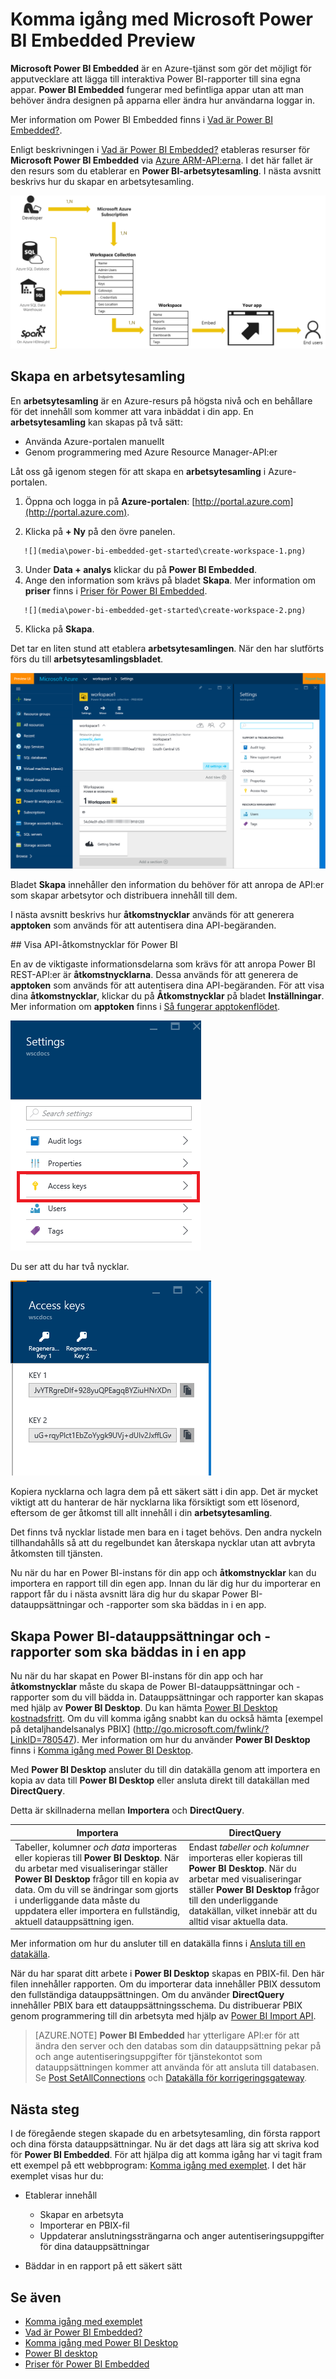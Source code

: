 <properties
   pageTitle="Komma igång med Microsoft Power BI Embedded Preview"
   description="Power BI Embedded lägger till interaktiva Power BI-rapporter i dina Business Intelligence-appar"
   services="power-bi-embedded"
   documentationCenter=""
   authors="dvana"
   manager="NA"
   editor=""
   tags=""/>
<tags
   ms.service="power-bi-embedded"
   ms.devlang="NA"
   ms.topic="hero-article"
   ms.tgt_pltfrm="NA"
   ms.workload="powerbi"
   ms.date="04/24/2016"
   ms.author="derrickv"/>

# Komma igång med Microsoft Power BI Embedded Preview

**Microsoft Power BI Embedded** är en Azure-tjänst som gör det möjligt för apputvecklare att lägga till interaktiva Power BI-rapporter till sina egna appar. **Power BI Embedded** fungerar med befintliga appar utan att man behöver ändra designen på apparna eller ändra hur användarna loggar in.

Mer information om Power BI Embedded finns i [Vad är Power BI Embedded?](power-bi-embedded-what-is-power-bi-embedded.md).

Enligt beskrivningen i [Vad är Power BI Embedded?](power-bi-embedded-what-is-power-bi-embedded.md) etableras resurser för **Microsoft Power BI Embedded** via [Azure ARM-API:erna](https://msdn.microsoft.com/library/mt712306.aspx). I det här fallet är den resurs som du etablerar en **Power BI-arbetsytesamling**. I nästa avsnitt beskrivs hur du skapar en arbetsytesamling.

![](media\power-bi-embedded-get-started\introduction.png)

## Skapa en arbetsytesamling
En **arbetsytesamling** är en Azure-resurs på högsta nivå och en behållare för det innehåll som kommer att vara inbäddat i din app. En **arbetsytesamling** kan skapas på två sätt:

   -    Använda Azure-portalen manuellt
   -    Genom programmering med Azure Resource Manager-API:er

Låt oss gå igenom stegen för att skapa en **arbetsytesamling** i Azure-portalen.

   1.   Öppna och logga in på **Azure-portalen**: [http://portal.azure.com](http://portal.azure.com).

   2.   Klicka på **+ Ny** på den övre panelen.

       ![](media\power-bi-embedded-get-started\create-workspace-1.png)

   3.   Under **Data + analys** klickar du på **Power BI Embedded**.
   4.   Ange den information som krävs på bladet **Skapa**. Mer information om **priser** finns i [Priser för Power BI Embedded](http://go.microsoft.com/fwlink/?LinkID=760527).

       ![](media\power-bi-embedded-get-started\create-workspace-2.png)

   5. Klicka på **Skapa**.

Det tar en liten stund att etablera **arbetsytesamlingen**. När den har slutförts förs du till  **arbetsytesamlingsbladet**.

   ![](media\power-bi-embedded-get-started\create-workspace-3.png)

Bladet **Skapa** innehåller den information du behöver för att anropa de API:er som skapar arbetsytor och distribuera innehåll till dem.

I nästa avsnitt beskrivs hur **åtkomstnycklar** används för att generera **apptoken** som används för att autentisera dina API-begäranden.

<a name="view-access-keys"/>
## Visa API-åtkomstnycklar för Power BI 

En av de viktigaste informationsdelarna som krävs för att anropa Power BI REST-API:er är  **åtkomstnycklarna**. Dessa används för att generera de **apptoken** som används för att autentisera dina API-begäranden. För att visa dina **åtkomstnycklar**, klickar du på **Åtkomstnycklar** på bladet **Inställningar**. Mer information om **apptoken** finns i [Så fungerar apptokenflödet](power-bi-embedded-app-token-flow.md).

   ![](media\power-bi-embedded-get-started\access-keys.png)

Du ser att du har två nycklar.

   ![](media\power-bi-embedded-get-started\access-keys-2.png)

Kopiera nycklarna och lagra dem på ett säkert sätt i din app. Det är mycket viktigt att du hanterar de här nycklarna lika försiktigt som ett lösenord, eftersom de ger åtkomst till allt innehåll i din **arbetsytesamling**.

Det finns två nycklar listade men bara en i taget behövs. Den andra nyckeln tillhandahålls så att du regelbundet kan återskapa nycklar utan att avbryta åtkomsten till tjänsten.

Nu när du har en Power BI-instans för din app och **åtkomstnycklar** kan du importera en rapport till din egen app. Innan du lär dig hur du importerar en rapport får du i nästa avsnitt lära dig hur du skapar Power BI-datauppsättningar och -rapporter som ska bäddas in i en app.

## Skapa Power BI-datauppsättningar och -rapporter som ska bäddas in i en app

Nu när du har skapat en Power BI-instans för din app och har **åtkomstnycklar** måste du skapa de Power BI-datauppsättningar och -rapporter som du vill bädda in. Datauppsättningar och rapporter kan skapas med hjälp av **Power BI Desktop**. Du kan hämta [Power BI Desktop kostnadsfritt](https://powerbi.microsoft.com/documentation/powerbi-desktop-get-the-desktop/). Om du vill komma igång snabbt kan du också hämta [exempel på detaljhandelsanalys PBIX] (http://go.microsoft.com/fwlink/?LinkID=780547). Mer information om hur du använder **Power BI Desktop** finns i [Komma igång med Power BI Desktop](https://powerbi.microsoft.com/en-us/guided-learning/powerbi-learning-0-2-get-started-power-bi-desktop).

Med **Power BI Desktop** ansluter du till din datakälla genom att importera en kopia av data till **Power BI Desktop** eller ansluta direkt till datakällan med **DirectQuery**.

Detta är skillnaderna mellan **Importera** och **DirectQuery**.

|Importera | DirectQuery
|---|---
|Tabeller, kolumner *och data* importeras eller kopieras till **Power BI Desktop**. När du arbetar med visualiseringar ställer **Power BI Desktop** frågor till en kopia av data. Om du vill se ändringar som gjorts i underliggande data måste du uppdatera eller importera en fullständig, aktuell datauppsättning igen.|Endast *tabeller och kolumner* importeras eller kopieras till **Power BI Desktop**. När du arbetar med visualiseringar ställer **Power BI Desktop** frågor till den underliggande datakällan, vilket innebär att du alltid visar aktuella data.

Mer information om hur du ansluter till en datakälla finns i [Ansluta till en datakälla](power-bi-embedded-connect-datasource.md).

När du har sparat ditt arbete i **Power BI Desktop** skapas en PBIX-fil. Den här filen innehåller rapporten. Om du importerar data innehåller PBIX dessutom den fullständiga datauppsättningen. Om du använder **DirectQuery** innehåller PBIX bara ett datauppsättningsschema. Du distribuerar PBIX genom programmering till din arbetsyta med hjälp av [Power BI Import API](https://msdn.microsoft.com/library/mt711504.aspx).

> [AZURE.NOTE] **Power BI Embedded** har ytterligare API:er för att ändra den server och den databas som din datauppsättning pekar på och ange autentiseringsuppgifter för tjänstekontot som datauppsättningen kommer att använda för att ansluta till databasen. Se [Post SetAllConnections](https://msdn.microsoft.com/library/mt711505.aspx) och [Datakälla för korrigeringsgateway](https://msdn.microsoft.com/library/mt711498.aspx).

## Nästa steg
I de föregående stegen skapade du en arbetsytesamling, din första rapport och dina första datauppsättningar. Nu är det dags att lära sig att skriva kod för **Power BI Embedded**. För att hjälpa dig att komma igång har vi tagit fram ett exempel på ett webbprogram: [Komma igång med exemplet](power-bi-embedded-get-started-sample.md). I det här exemplet visas hur du:

  - Etablerar innehåll
      - Skapar en arbetsyta
      - Importerar en PBIX-fil
      - Uppdaterar anslutningssträngarna och anger autentiseringsuppgifter för dina datauppsättningar

  - Bäddar in en rapport på ett säkert sätt

## Se även
- [Komma igång med exemplet](power-bi-embedded-get-started-sample.md)
- [Vad är Power BI Embedded?](power-bi-embedded-what-is-power-bi-embedded.md)
- [Komma igång med Power BI Desktop](https://powerbi.microsoft.com/documentation/powerbi-desktop-getting-started)
- [Power BI desktop](https://powerbi.microsoft.com/documentation/powerbi-desktop-get-the-desktop/)
- [Priser för Power BI Embedded](http://go.microsoft.com/fwlink/?LinkID=760527)



<!--HONumber=Jun16_HO2-->


